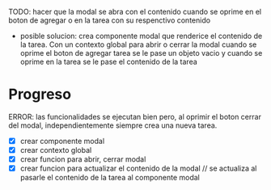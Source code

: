 TODO: hacer que la modal se abra con el contenido cuando se oprime en el boton de agregar o en la tarea con su respenctivo contenido

- posible solucion: crea componente modal que renderice el contenido de la tarea. Con un contexto global para abrir o cerrar la modal cuando se oprime el boton de agregar tarea se le pase un objeto vacio y cuando se oprime en la tarea se le pase el contenido de la tarea

# Progreso

ERROR: las funcionalidades se ejecutan bien pero, al oprimir el boton cerrar del modal, independientemente siempre crea una nueva tarea.

- [x] crear componente modal
- [x] crear contexto global
- [x] crear funcion para abrir, cerrar modal
- [x] crear funcion para actualizar el contenido de la modal // se actualiza al pasarle el contenido de la tarea al componente modal

